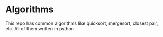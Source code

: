 # Algorithms

This repo has common algorithms like quicksort, mergesort, closest pair, etc. All of them written in python

